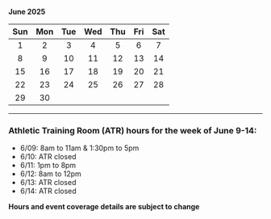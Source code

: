 **June 2025**

|Sun|Mon|Tue|Wed|Thu|Fri|Sat|
|:---:|:---:|:---:|:---:|:---:|:---:|:---:|
|1  |2  |3  |4  |5  |6  |7  |
|8  |9  |10 |11 |12 |13 |14 |
|15 |16 |17 |18 |19 |20 |21 |
|22 |23 |24 |25 |26 |27 |28 |
|29 |30 |   |   |   |   |   |

---
### Athletic Training Room (ATR) hours for the week of June 9-14:  

* 6/09: 8am to 11am & 1:30pm to 5pm
* 6/10: ATR closed
* 6/11: 1pm to 8pm
* 6/12: 8am to 12pm
* 6/13: ATR closed
* 6/14: ATR closed

**Hours and event coverage details are subject to change**
